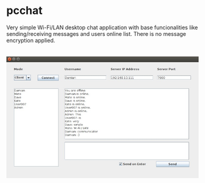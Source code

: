 # pcchat
Very simple Wi-Fi/LAN desktop chat application with base funcionalities like sending/receiving messages and users online list. There is no message encryption applied.

<img src="readme_imgs/pclanchatmodule.jpg" vspace="20" />
